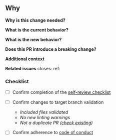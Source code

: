 <!--
Please replace or remove the HTML comment sections below with your actual content.
These comments are just guidance - do not include them in your final PR description.
-->

## Why

<!-- Describe the type and scope of this change -->

**Why is this change needed?**
<!-- Explain the problem this solves or the reason for this change -->

**What is the current behavior?**
<!-- Describe how things work currently, including any issues -->

**What is the new behavior?**
<!-- Describe what will change after this PR is merged -->

**Does this PR introduce a breaking change?** 
<!-- describe what breaks and how to migrate -->

**Additional context**
<!-- Any other information, rationale, or testing notes -->

<!-- Remove this "Related issues" section if there are no related issues for this PR -->
**Related issues**
closes: <!-- Link to issues this PR closes, e.g., #123 -->
ref: <!-- Link to related issues/PRs this PR references, e.g., #456 -->

### Checklist

- [ ] Confirm completion of the [self-review checklist](https://github.com/equinor/fusion-framework/blob/main/contributing/self-review.md)
- [ ] Confirm changes to target branch validation
  - _Included files validated_
  - _No new linting warnings_
  - _Not a duplicate PR ([check existing](https://github.com/equinor/fusion-framework/pulls))_
- [ ] Confirm adherence to [code of conduct](https://github.com/equinor/fusion-framework/blob/main/CODE_OF_CONDUCT.md)

